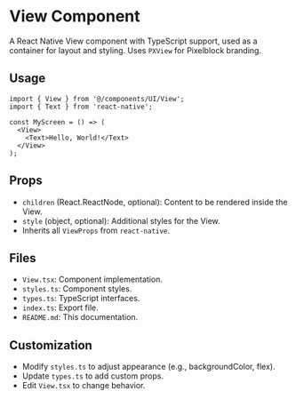 # View Component

A React Native View component with TypeScript support, used as a container for layout and styling. Uses `PXView` for Pixelblock branding.

## Usage

```tsx
import { View } from '@/components/UI/View';
import { Text } from 'react-native';

const MyScreen = () => (
  <View>
    <Text>Hello, World!</Text>
  </View>
);
```

## Props

- `children` (React.ReactNode, optional): Content to be rendered inside the View.
- `style` (object, optional): Additional styles for the View.
- Inherits all `ViewProps` from `react-native`.

## Files

- `View.tsx`: Component implementation.
- `styles.ts`: Component styles.
- `types.ts`: TypeScript interfaces.
- `index.ts`: Export file.
- `README.md`: This documentation.

## Customization

- Modify `styles.ts` to adjust appearance (e.g., backgroundColor, flex).
- Update `types.ts` to add custom props.
- Edit `View.tsx` to change behavior.